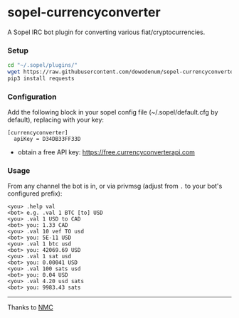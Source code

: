 # sopel-currencyconverter
A Sopel IRC bot plugin for converting various fiat/cryptocurrencies.

### Setup

```bash
cd "~/.sopel/plugins/"
wget https://raw.githubusercontent.com/dowodenum/sopel-currencyconverter/main/currencyconverter.py
pip3 install requests
```

### Configuration

Add the following block in your sopel config file (~/.sopel/default.cfg by default), replacing with your key:
```
[currencyconverter]
  apiKey = D34DB33FF33D
```
- obtain a free API key: https://free.currencyconverterapi.com

### Usage

From any channel the bot is in, or via privmsg (adjust from `.` to your bot's configured prefix):
```
<you> .help val
<bot> e.g. .val 1 BTC [to] USD
<you> .val 1 USD to CAD
<bot> you: 1.33 CAD
<you> .val 10 vef TO usd
<bot> you: 5E-11 USD
<you> .val 1 btc usd
<bot> you: 42069.69 USD
<you> .val 1 sat usd
<bot> you: 0.00041 USD
<you> .val 100 sats usd
<bot> you: 0.04 USD
<you> .val 4.20 usd sats
<bot> you: 9983.43 sats
```

----

Thanks to [NMC](https://stackoverflow.com/questions/13479163/round-float-to-x-decimals/63035573#63035573)
